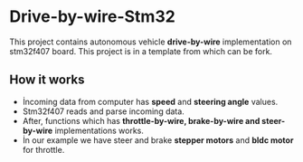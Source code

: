 # Drive-by-wire-Stm32
This project contains autonomous vehicle **drive-by-wire** implementation on stm32f407 board. This project is in a template from which can be fork.

## How it works
- İncoming data from computer has **speed** and **steering angle** values. 
- Stm32f407 reads and parse incoming data.
- After, functions which has **throttle-by-wire, brake-by-wire and steer-by-wire** implementations works.
- İn our example we have steer and brake **stepper motors** and **bldc motor** for throttle.
